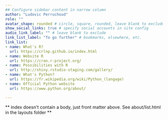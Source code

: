 ```yaml
---
## Configure sidebar content in narrow column
author: "Ludovic Perruchoud"
role: ""
avatar_shape: rounded # circle, square, rounded, leave blank to exclude
show_social_links: true # specify social accounts in site config
audio_link_label: "" # leave blank to exclude
link_list_label: "To go further" # bookmarks, elsewhere, etc.
link_list:
- name: What's R?
  url: https://crlnp.github.io/index.html
- name: Website R
  url: https://cran.r-project.org/
- name: Possibilities with R
  url: http://shiny.rstudio-staging.com/gallery/
- name: What's Python?
  url: https://fr.wikipedia.org/wiki/Python_(langage)
- name: Official Python website
  url: https://www.python.org/about/

---
```

** index doesn't contain a body, just front matter above.
See about/list.html in the layouts folder **